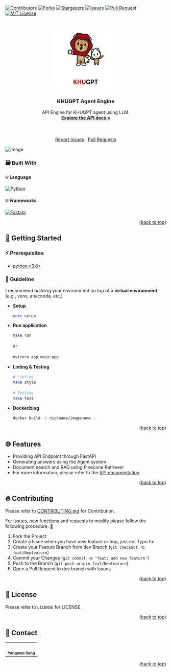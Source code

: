<!-- Improved compatibility of back to top link: See: https://github.com/othneildrew/Best-README-Template/pull/73 -->
<a name="readme-top"></a>
[![Contributors][contributors-shield]][contributors-url] [![Forks][forks-shield]][forks-url] [![Stargazers][stars-shield]][stars-url] [![Issues][issues-shield]][issues-url] [![Pull Request][pr-shield]][pr-url] [![MIT License][license-shield]][license-url]



<!-- PROJECT LOGO -->
<br />
<div align="center">
  <a href="https://github.com/FacerAin/khugpt-agent">
    <img src="./static/logo.png" alt="Logo" width="200" height="200">
  </a>

<h3 align="center">KHUGPT Agent Engine</h3>

  <p align="center">
  API Engine for KHUGPT agent using LLM.
    <br />
    <a href="http://facerain-dev.iptime.org:1009/redoc"><strong>Explore the API docs »</strong></a>
    <br />
    <br />
    <br />
    <br />
    <a href="https://github.com/FacerAin/khugpt-agent/issues">Report Issues</a>
    ·
    <a href="https://github.com/FacerAin/khugpt-agent/pulls">Pull Requests</a>
  </p>
</div>

<img width="1148" height="560" alt="image" src="https://github.com/user-attachments/assets/33613593-a2ce-48a3-8d29-4e277c1b9d85" />

### :card_file_box: Built With
#### :bulb: Language
[![Python][Python]][Python-url]
#### :bulb: Frameworks
[![Fastapi][Fastapi]][Fastapi-url]


<p align="right">(<a href="#readme-top">back to top</a>)</p>



<!-- GETTING STARTED -->
## :rocket: Getting Started

### :zap: Prerequisites
- [python v3.8+](https://www.python.org/)

### 🚀 Guideline

I recommend building your environment on top of a **virtual environment** (e.g., venv, anaconda, etc.)
* **Setup**
  
  ```sh
  make setup
  ```
* **Run application**
  
  ```sh
  make run

  or

  uvicorn app.main:app
  ```
* **Linting & Testing**
  
  ```sh
  # Linting
  make style

  # Testing
  make test
  ```
* **Dockerizing**

  ```sh
  docker build -t nickname/imagename .
  ```


<p align="right">(<a href="#readme-top">back to top</a>)</p>





## :globe_with_meridians: Features
- Providing API Endpoint through FastAPI
- Generating answers using the Agent system
- Document search and RAG using Pinecone Retriever
- For more information, please refer to the [API documentation](http://facerain-dev.iptime.org:1009/redoc).

<p align="right">(<a href="#readme-top">back to top</a>)</p>

<!-- CONTRIBUTING -->
## :fire: Contributing
Please refer to [CONTRIBUTING.md](https://github.com/FacerAin/khugpt-agent/blob/main/CONTRIBUTING.md) for Contribution.

For issues, new functions and requests to modify please follow the following procedure. 🥰

1. Fork the Project
2. Create a Issue when you have new feature or bug, just not Typo fix
3. Create your Feature Branch from dev Branch (`git checkout -b feat/Newfeature`)
4. Commit your Changes (`git commit -m 'feat: add new feature'`)
5. Push to the Branch (`git push origin feat/Newfeature`)
6. Open a Pull Request to dev branch with Issues

<p align="right">(<a href="#readme-top">back to top</a>)</p>



<!-- LICENSE -->
## :closed_lock_with_key: License
Please refer to `LICENSE` for LICENSE.
<p align="right">(<a href="#readme-top">back to top</a>)</p>



<!-- CONTACT -->
## :speech_balloon: Contact

<table>
  <tbody>
    <tr>
      <td align="center"><a href="https://github.com/FacerAin"><img src="https://avatars.githubusercontent.com/u/16442978?v=4" width="100px;" alt=""/><br /><sub><b>Yongwoo Song</b></sub></a></td>
    </tr>
  </tobdy>
</table>

<p align="right">(<a href="#readme-top">back to top</a>)</p>


<!-- MARKDOWN LINKS & IMAGES -->
<!-- https://www.markdownguide.org/basic-syntax/#reference-style-links -->
[contributors-shield]: https://img.shields.io/github/contributors/FacerAin/khugpt-agent.svg?style=flat
[contributors-url]: https://github.com/FacerAin/khugpt-agent/graphs/contributors
[forks-shield]: https://img.shields.io/github/forks/FacerAin/khugpt-agent.svg?style=flat
[forks-url]: https://github.com/FacerAin/khugpt-agent/network/members
[stars-shield]: https://img.shields.io/github/stars/FacerAin/khugpt-agent.svg?style=flat
[stars-url]: https://github.com/FacerAin/khugpt-agent/stargazers
[issues-shield]: https://img.shields.io/github/issues/FacerAin/khugpt-agent.svg?style=flat
[issues-url]: https://github.com/FacerAin/khugpt-agent/issues
[pr-url]: https://github.com/FacerAin/khugpt-agent/pulls
[pr-shield]: https://img.shields.io/github/issues-pr/FacerAin/khugpt-agent.svg?style=flat
[license-shield]: https://img.shields.io/github/license/FacerAin/khugpt-agent.svg?style=flat
[license-url]: https://github.com/FacerAin/khugpt-agent/blob/master/LICENSE.txt

[Python]: https://img.shields.io/badge/Python-14354C?style=for-the-badge&logo=python&logoColor=white
[Python-url]: https://www.python.org/

[Fastapi]: https://img.shields.io/badge/FastAPI-005571?style=for-the-badge&logo=fastapi
[Fastapi-url]: https://fastapi.tiangolo.com/ko/


[Yarn]: https://img.shields.io/badge/yarn-%232C8EBB.svg?style=flat&logo=yarn&logoColor=white
[Yarn-url]: https://yarnpkg.com/
[ESLint]: https://img.shields.io/badge/ESLint-4B3263?style=flat&logo=eslint&logoColor=white
[ESLint-url]: https://eslint.org/
[Vue]: https://img.shields.io/badge/Vue.js-35495E?style=flat&logo=vuedotjs&logoColor=white
[Vue-url]: https://vuejs.org/
[Go]: https://img.shields.io/badge/Go-00ADD8?style=flat&logo=Go&logoColor=white
[Go-url]: https://go.dev/
[Terraform]: https://img.shields.io/badge/Terraform-430098?style=flat&logo=Terraform&logoColor=white
[Terraform-url]: https://www.terraform.io/
[aws]: https://img.shields.io/badge/AmazonAWS-232F3E?style=flat&logo=AmazonAWS&logoColor=white
[aws-url]: https://aws.amazon.com/
[OCI]: https://img.shields.io/badge/Oracle-F80000?style=flat&logo=oracle&logoColor=black
[OCI-url]: https://www.oracle.com/kr/cloud/
[Kubernetes]: https://img.shields.io/badge/Kubernetes-326CE5?style=flat&logo=Kubernetes&logoColor=white
[Kubernetes-url]: https://kubernetes.io/ko/
[Github-actions]: https://img.shields.io/badge/GitHub_Actions-2088FF?style=flat&logo=github-actions&logoColor=white
[Github-actions-url]: https://github.com/features/actions
[Helm]: https://img.shields.io/badge/Helm-326CE5?style=flat&logo=Helm&logoColor=white
[Helm-url]: https://helm.sh/
[Accordian]: https://img.shields.io/badge/Accordian-430098?style=flat&logo=Accordian&logoColor=white
[Accordian-url]: https://accordions.co.kr/
